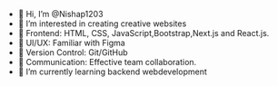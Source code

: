 - 👋 Hi, I’m @Nishap1203
- 👀 I’m interested in creating creative websites
- 🎨 Frontend: HTML, CSS, JavaScript,Bootstrap,Next.js and React.js.
- 📱 UI/UX: Familiar with Figma
- 📝 Version Control: Git/GitHub
- 💬 Communication: Effective team collaboration.
- 🌱 I’m currently learning backend webdevelopment
  

<!---
Nishap1203/Nishap1203 is a ✨ special ✨ repository because its `README.md` (this file) appears on your GitHub profile.
You can click the Preview link to take a look at your changes.
--->
